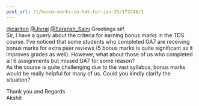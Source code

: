 ```yaml
---
post_url: /t/bonus-marks-in-tds-for-jan-25/172246/1
---
```

[@carlton](/u/carlton) [@Jivraj](/u/jivraj) [@Saransh\_Saini](/u/saransh_saini) Greetings sir!  
Sir, I have a query about the criteria for earning bonus marks in the TDS course. I’ve noticed that some students who completed GA7 are receiving bonus marks for extra peer reviews (5 bonus marks is quite significant as it improves grades as well). However, what about those of us who completed all 6 assignments but missed GA7 for some reason?  
As the course is quite challenging due to the vast syllabus, bonus marks would be really helpful for many of us. Could you kindly clarify the situation?

Thank you and Regards  
Akshit